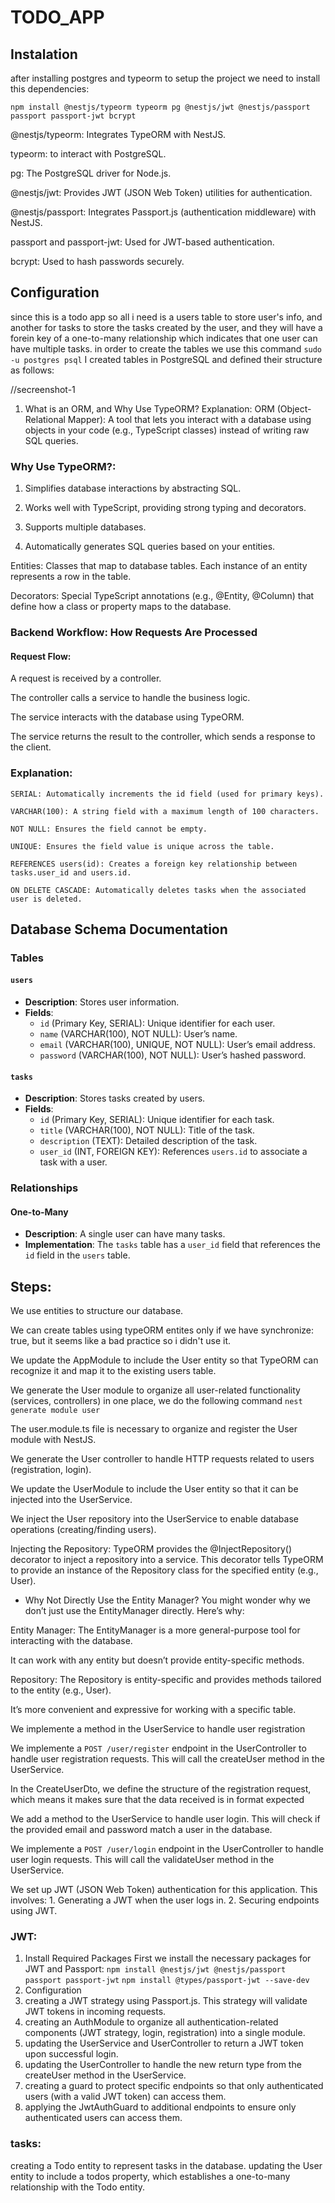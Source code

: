 # TODO_APP

## Instalation
after installing postgres and typeorm to setup the project we need to install this dependencies:

``npm install @nestjs/typeorm typeorm pg @nestjs/jwt @nestjs/passport passport passport-jwt bcrypt``

@nestjs/typeorm: Integrates TypeORM with NestJS.

typeorm: to interact with PostgreSQL.

pg: The PostgreSQL driver for Node.js.

@nestjs/jwt: Provides JWT (JSON Web Token) utilities for authentication.

@nestjs/passport: Integrates Passport.js (authentication middleware) with NestJS.

passport and passport-jwt: Used for JWT-based authentication.

bcrypt: Used to hash passwords securely.

## Configuration

since this is a todo app so all i need is a users table to store user's info, and another for tasks to store the tasks created by the user, and they will have a forein key of a one-to-many relationship which indicates that one user can have multiple tasks.
in order to create the tables we use this command ``sudo -u postgres psql``
I created tables in PostgreSQL and defined their structure as follows:

//secreenshot-1

1. What is an ORM, and Why Use TypeORM?
Explanation:
ORM (Object-Relational Mapper): A tool that lets you interact with a database using objects in your code (e.g., TypeScript classes) instead of writing raw SQL queries.

### Why Use TypeORM?:

1. Simplifies database interactions by abstracting SQL.

2. Works well with TypeScript, providing strong typing and decorators.

3. Supports multiple databases.

4. Automatically generates SQL queries based on your entities.

Entities: Classes that map to database tables. Each instance of an entity represents a row in the table.

Decorators: Special TypeScript annotations (e.g., @Entity, @Column) that define how a class or property maps to the database.

### Backend Workflow: How Requests Are Processed

#### Request Flow:

A request is received by a controller.

The controller calls a service to handle the business logic.

The service interacts with the database using TypeORM.

The service returns the result to the controller, which sends a response to the client.

### Explanation:
    SERIAL: Automatically increments the id field (used for primary keys).

    VARCHAR(100): A string field with a maximum length of 100 characters.

    NOT NULL: Ensures the field cannot be empty.

    UNIQUE: Ensures the field value is unique across the table.

    REFERENCES users(id): Creates a foreign key relationship between tasks.user_id and users.id.

    ON DELETE CASCADE: Automatically deletes tasks when the associated user is deleted.


## Database Schema Documentation

### Tables

#### `users`
- **Description**: Stores user information.
- **Fields**:
  - `id` (Primary Key, SERIAL): Unique identifier for each user.
  - `name` (VARCHAR(100), NOT NULL): User’s name.
  - `email` (VARCHAR(100), UNIQUE, NOT NULL): User’s email address.
  - `password` (VARCHAR(100), NOT NULL): User’s hashed password.

#### `tasks`
- **Description**: Stores tasks created by users.
- **Fields**:
  - `id` (Primary Key, SERIAL): Unique identifier for each task.
  - `title` (VARCHAR(100), NOT NULL): Title of the task.
  - `description` (TEXT): Detailed description of the task.
  - `user_id` (INT, FOREIGN KEY): References `users.id` to associate a task with a user.

### Relationships

#### One-to-Many
- **Description**: A single user can have many tasks.
- **Implementation**: The `tasks` table has a `user_id` field that references the `id` field in the `users` table.

## Steps:

We use entities to structure our database.

We can create tables using typeORM entites only if we have synchronize: true, but it seems like a bad practice so i didn't use it.

We update the AppModule to include the User entity so that TypeORM can recognize it and map it to the existing users table.

We generate the User module to organize all user-related functionality (services, controllers) in one place, we do the following command ``nest generate module user``

The user.module.ts file is necessary to organize and register the User module with NestJS.

We generate the User controller to handle HTTP requests related to users (registration, login).

We update the UserModule to include the User entity so that it can be injected into the UserService.

We inject the User repository into the UserService to enable database operations (creating/finding users).

Injecting the Repository:
TypeORM provides the @InjectRepository() decorator to inject a repository into a service.
This decorator tells TypeORM to provide an instance of the Repository class for the specified entity (e.g., User).

- Why Not Directly Use the Entity Manager?
You might wonder why we don’t just use the EntityManager directly. Here’s why:

Entity Manager:
The EntityManager is a more general-purpose tool for interacting with the database.

It can work with any entity but doesn’t provide entity-specific methods.

Repository:
The Repository is entity-specific and provides methods tailored to the entity (e.g., User).

It’s more convenient and expressive for working with a specific table.

We implemente a method in the UserService to handle user registration

We implemente a ``POST /user/register`` endpoint in the UserController to handle user registration requests. This will call the createUser method in the UserService.

In the CreateUserDto, we define the structure of the registration request, which means it makes sure that the data received is in format expected

We add a method to the UserService to handle user login. This will check if the provided email and password match a user in the database.

We implemente a ``POST /user/login`` endpoint in the UserController to handle user login requests. This will call the validateUser method in the UserService.

We set up JWT (JSON Web Token) authentication for this application. This involves:
    1. Generating a JWT when the user logs in.
    2. Securing endpoints using JWT.

### JWT:

1. Install Required Packages
    First we install the necessary packages for JWT and Passport:
        ``npm install @nestjs/jwt @nestjs/passport passport passport-jwt``
        ``npm install @types/passport-jwt --save-dev``
2. Configuration
3. creating a JWT strategy using Passport.js. This strategy will validate JWT tokens in incoming requests.
4. creating an AuthModule to organize all authentication-related components (JWT strategy, login, registration) into a single module.
5. updating the UserService and UserController to return a JWT token upon successful login.
6. updating the UserController to handle the new return type from the createUser method in the UserService.
7. creating a guard to protect specific endpoints so that only authenticated users (with a valid JWT token) can access them.
8. applying the JwtAuthGuard to additional endpoints to ensure only authenticated users can access them.

### tasks:

creating a Todo entity to represent tasks in the database.
updating the User entity to include a todos property, which establishes a one-to-many relationship with the Todo entity.